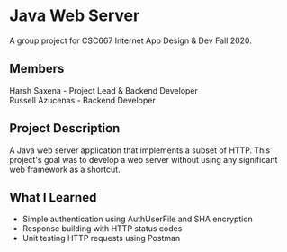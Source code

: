 # Java Web Server
A group project for CSC667 Internet App Design & Dev Fall 2020.

## Members
Harsh Saxena - Project Lead & Backend Developer  
Russell Azucenas - Backend Developer  

## Project Description
A Java web server application that implements a subset of HTTP. This project's goal was to develop a web server without using any significant web framework as a shortcut.

## What I Learned
- Simple authentication using AuthUserFile and SHA encryption
- Response building with HTTP status codes
- Unit testing HTTP requests using Postman
